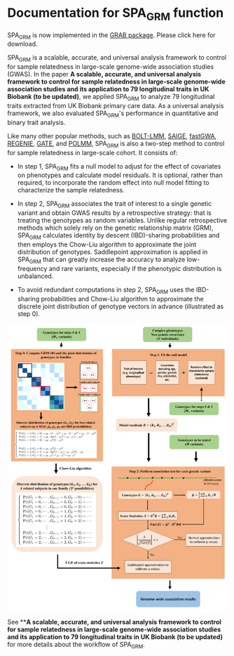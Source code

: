 # Documentation for SPA<sub>GRM</sub> function

SPA<sub>GRM</sub> is now implemented in the [GRAB package](https://wenjianbi.github.io/grab.github.io/). Please click here for download.

SPA<sub>GRM</sub> is a scalable, accurate, and universal analysis framework to control for sample relatedness in large-scale genome-wide association studies (GWAS). In the paper **A scalable, accurate, and universal analysis framework to control for sample relatedness in large-scale genome-wide association studies and its application to 79 longitudinal traits in UK Biobank (to be updated)**, we applied SPA<sub>GRM</sub> to analyze 79 longitudinal traits extracted from UK Biobank primary care data. As a universal analysis framework, we also evaluated SPA<sub>GRM</sub>'s performance in quantitative and binary trait analysis. 

Like many other popular methods, such as [BOLT-LMM](https://alkesgroup.broadinstitute.org/BOLT-LMM/BOLT-LMM_manual.html), [SAIGE](https://saigegit.github.io/SAIGE-doc/), [fastGWA](https://yanglab.westlake.edu.cn/software/gcta/#Overview), [REGENIE](https://rgcgithub.github.io/regenie/), [GATE](https://github.com/weizhou0/GATE), and [POLMM](https://github.com/WenjianBI/POLMM), SPA<sub>GRM</sub> is also a two-step method to control for sample relatedness in large-scale cohort. It consists of:

- In step 1, SPA<sub>GRM</sub> fits a null model to adjust for the effect of covariates on phenotypes and calculate model residuals. It is optional, rather than required, to incorporate the random effect into null model fitting to characterize the sample relatedness. 

- In step 2, SPA<sub>GRM</sub> associates the trait of interest to a single genetic variant and obtain GWAS results by a retrospective strategy: that is treating the genotypes as random variables. Unlike regular retrospective methods which solely rely on the genetic relationship matrix (GRM), SPA<sub>GRM</sub> calculates identity by descent (IBD)-sharing probabilities and then employs the Chow-Liu algorithm to approximate the joint distribution of genotypes. Saddlepoint approximation is applied in SPA<sub>GRM</sub> that can greatly increase the accuracy to analyze low-frequency and rare variants, especially if the phenotypic distribution is unbalanced. 

- To avoid redundant computations in step 2, SPA<sub>GRM</sub> uses the IBD-sharing probabilities and Chow-Liu algorithm to approximate the discrete joint distribution of genotype vectors in advance (illustrated as step 0). 

![plot](https://raw.githubusercontent.com/Fantasy-XuHe/SPAGRM.github.io/main/docs/assets/images/workfolw%20of%20SPAGRM.png)

See ****A scalable, accurate, and universal analysis framework to control for sample relatedness in large-scale genome-wide association studies and its application to 79 longitudinal traits in UK Biobank (to be updated)** for more details about the workflow of SPA<sub>GRM</sub>.
